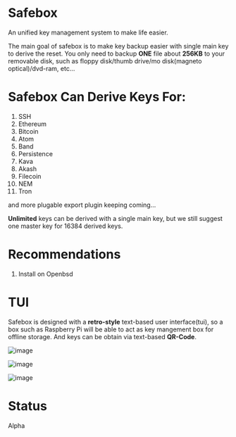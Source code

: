# Safebox

An unified key management system to make life easier. 

The main goal of safebox is to make key backup easier with single main key to derive the reset. You only need to backup **ONE** file about **256KB** to your removable disk, such as floppy disk/thumb drive/mo disk(magneto optical)/dvd-ram, etc...

# Safebox Can Derive Keys For:

1. SSH
2. Ethereum
3. Bitcoin
4. Atom
5. Band
6. Persistence
7. Kava
8. Akash
9. Filecoin
10. NEM
11. Tron

and more plugable export plugin keeping coming...

**Unlimited** keys can be derived with a single main key, but we still suggest one master key for 16384 derived keys.

# Recommendations

1. Install on Openbsd

# TUI

Safebox is designed with a **retro-style** text-based user interface(tui), so a box such as Raspberry Pi will be able to act as key mangement box for offline storage. And keys can be obtain via text-based **QR-Code**.

![image](https://user-images.githubusercontent.com/2346725/117523871-35397500-afed-11eb-9cce-cce2635929e7.png)

![image](https://user-images.githubusercontent.com/2346725/116669957-c8612200-a9d1-11eb-8c16-1d0f340070c7.png)

![image](https://user-images.githubusercontent.com/2346725/116670086-e595f080-a9d1-11eb-92b1-b5724b5e764e.png)


# Status 

Alpha

